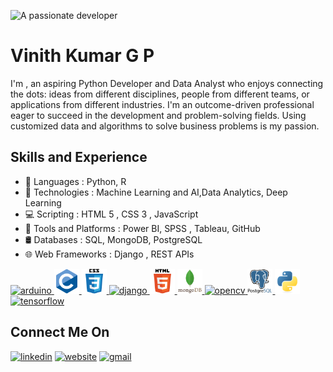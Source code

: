 


<!-- <h1 align="center">Hi 👋, I'm Vinith Kumar G P</h1>
<h2 align="center">A passionate developer</h2> -->

![A passionate developer](https://media.licdn.com/dms/image/D4E16AQFK6tB5T82Cww/profile-displaybackgroundimage-shrink_350_1400/0/1710105085087?e=1715817600&v=beta&t=KV7bv7L1NLO2pEucCXP-MK4fhJdPwJMPSih9V16ZFcI)

# Vinith Kumar G P

I'm , an aspiring Python Developer and Data Analyst who enjoys connecting the dots: ideas from different disciplines, people from different teams, or applications from different industries. I'm an outcome-driven professional eager to succeed in the development and problem-solving fields. Using customized data and algorithms to solve business problems is my passion. 

## Skills and Experience 
* 🐍 Languages : Python, R
* 🚀 Technologies : Machine Learning and AI,Data Analytics, Deep Learning
* 💻 Scripting : HTML 5 , CSS 3 , JavaScript
* 🔧 Tools and Platforms : Power BI, SPSS , Tableau, GitHub
* 🛢️ Databases : SQL, MongoDB, PostgreSQL
* 🌐 Web Frameworks : Django , REST APIs

<p align="left"> <a href="https://www.arduino.cc/" target="_blank" rel="noreferrer"> <img src="https://cdn.worldvectorlogo.com/logos/arduino-1.svg" alt="arduino" width="40" height="40"/> </a> <a href="https://www.cprogramming.com/" target="_blank" rel="noreferrer"> <img src="https://raw.githubusercontent.com/devicons/devicon/master/icons/c/c-original.svg" alt="c" width="40" height="40"/> </a> <a href="https://www.w3schools.com/css/" target="_blank" rel="noreferrer"> <img src="https://raw.githubusercontent.com/devicons/devicon/master/icons/css3/css3-original-wordmark.svg" alt="css3" width="40" height="40"/> </a> <a href="https://www.djangoproject.com/" target="_blank" rel="noreferrer"> <img src="https://cdn.worldvectorlogo.com/logos/django.svg" alt="django" width="40" height="40"/> </a> <a href="https://www.w3.org/html/" target="_blank" rel="noreferrer"> <img src="https://raw.githubusercontent.com/devicons/devicon/master/icons/html5/html5-original-wordmark.svg" alt="html5" width="40" height="40"/> </a> <a href="https://www.mongodb.com/" target="_blank" rel="noreferrer"> <img src="https://raw.githubusercontent.com/devicons/devicon/master/icons/mongodb/mongodb-original-wordmark.svg" alt="mongodb" width="40" height="40"/> </a> <a href="https://opencv.org/" target="_blank" rel="noreferrer"> <img src="https://www.vectorlogo.zone/logos/opencv/opencv-icon.svg" alt="opencv" width="40" height="40"/> </a> <a href="https://www.postgresql.org" target="_blank" rel="noreferrer"> <img src="https://raw.githubusercontent.com/devicons/devicon/master/icons/postgresql/postgresql-original-wordmark.svg" alt="postgresql" width="40" height="40"/> </a> <a href="https://www.python.org" target="_blank" rel="noreferrer"> <img src="https://raw.githubusercontent.com/devicons/devicon/master/icons/python/python-original.svg" alt="python" width="40" height="40"/> </a> <a href="https://www.tensorflow.org" target="_blank" rel="noreferrer"> <img src="https://www.vectorlogo.zone/logos/tensorflow/tensorflow-icon.svg" alt="tensorflow" width="40" height="40"/> </a> </p>

## Connect Me On 

[<img src='https://cdn.jsdelivr.net/npm/simple-icons@3.0.1/icons/linkedin.svg' alt='linkedin' height='40'>](www.linkedin.com/in/vinith-kumar-g-p)  [<img src='https://cdn.jsdelivr.net/npm/simple-icons@3.0.1/icons/icloud.svg' alt='website' height='40'>](vinithkumarportfolio-788f6.web.app )  [<img src='https://cdn.jsdelivr.net/npm/simple-icons@3.0.1/icons/gmail.svg' alt='gmail' height='40'>](vinithvkk050@gmail.com)  

